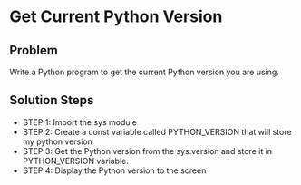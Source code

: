 # Get Current Python Version

## Problem

Write a Python program to get the current Python version you are using.

## Solution Steps

- STEP 1: Import the sys module
- STEP 2: Create a const variable called PYTHON_VERSION that will store my
python version
- STEP 3: Get the Python version from the sys.version and store it in
PYTHON_VERSION variable.
- STEP 4: Display the Python version to the screen
